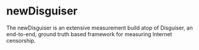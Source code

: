 # newDisguiser

The newDisguiser is an extensive measurement build atop of Disguiser, an end-to-end, ground truth based framework for measuring Internet censorship.
